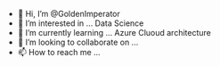 - 👋 Hi, I’m @GoldenImperator
- 👀 I’m interested in ... Data Science 
- 🌱 I’m currently learning ... Azure Cluoud architecture
- 💞️ I’m looking to collaborate on ...
- 📫 How to reach me ...

<!---
GoldenImperator/GoldenImperator is a ✨ special ✨ repository because its `README.md` (this file) appears on your GitHub profile.
You can click the Preview link to take a look at your changes.
--->
